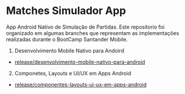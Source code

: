 # Matches Simulador App
App Android Nativo de Simulação de Partidas. Este repositorio foi organizado em algumas branches que representam as implementações realizadas durante o BootCamp Santander Mobile.

1. Desenvolvimento Mobile Nativo para Andoird
  - [release/desenvolvimento-mobile-nativo-para-android](https://github.com/digitalinnovationone/matches-simulator-app/tree/release/desenvolvimento-mobile-nativo-para-android)
2. Componetes, Layouts e UI/UX em Apps Android
  - [release/componentes-layouts-ui-ux-em-apps-android](https://github.com/digitalinnovationone/matches-simulator-app/treerelease/componentes-layouts-ui-ux-em-apps-android)
